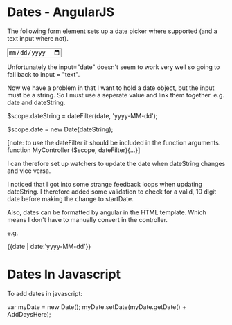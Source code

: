 # Dates - AngularJS

The following form element sets up a date picker where supported (and a text input where not).

<input type="date" 
   ng-model="date" 
   value="{{ date | date: 'yyyy-MM-dd' }}" 
   placeholder="yyyy-MM-dd">

Unfortunately the input="date" doesn't seem to work very well so going to fall back to input = "text".

Now we have a problem in that I want to hold a date object, but the input must be a string. So I must use a seperate value and link them together. e.g. date and dateString.

$scope.dateString = dateFilter(date, 'yyyy-MM-dd');

$scope.date = new Date(dateString);

[note: to use the dateFilter it should be included in the function arguments. function MyController ($scope, dateFilter){...}]

I can therefore set up watchers to update the date when dateString changes and vice versa.

I noticed that I got into some strange feedback loops when updating dateString. I therefore added some validation to check for a valid, 10 digit date before making the change to startDate.

Also, dates can be formatted by angular in the HTML template. Which means I don't have to manually convert in the controller.

e.g.

{{date | date:'yyyy-MM-dd'}}

# Dates In Javascript

To add dates in javascript:

var myDate = new Date();
myDate.setDate(myDate.getDate() + AddDaysHere);





